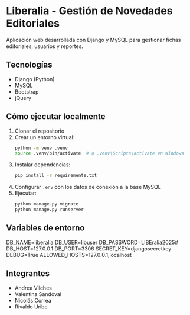 # Liberalia - Gestión de Novedades Editoriales

Aplicación web desarrollada con Django y MySQL para gestionar fichas editoriales, usuarios y reportes.

## Tecnologías

- Django (Python)
- MySQL
- Bootstrap
- jQuery

## Cómo ejecutar localmente

1. Clonar el repositorio
2. Crear un entorno virtual:
   ```bash
   python -m venv .venv
   source .venv/bin/activate  # o .venv\Scripts\activate en Windows
   ```
3. Instalar dependencias:
   ```bash
   pip install -r requirements.txt
   ```
4. Configurar `.env` con los datos de conexión a la base MySQL
5. Ejecutar:
   ```bash
   python manage.py migrate
   python manage.py runserver
   ```

## Variables de entorno


DB_NAME=liberalia
DB_USER=libuser
DB_PASSWORD=LIBEralia2025#
DB_HOST=127.0.0.1
DB_PORT=3306
SECRET_KEY=djangosecretkey
DEBUG=True
ALLOWED_HOSTS=127.0.0.1,localhost



## Integrantes

- Andrea Vilches
- Valentina Sandoval
- Nicolás Correa
- Rivaldo Uribe

